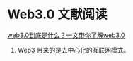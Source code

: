 # Web3.0 文献阅读
[web3.0到底是什么？一文带你了解web3.0](https://www.woshipm.com/it/5442018.html)
1. Web3 带来的是去中心化的互联网模式。


